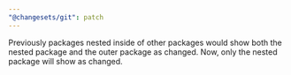 ```yaml
---
"@changesets/git": patch
---
```


Previously packages nested inside of other packages would show both the nested package and the outer package as changed. Now, only the nested package will show as changed.
